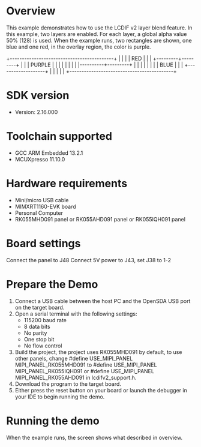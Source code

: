 Overview
========
This example demonstrates how to use the LCDIF v2 layer blend feature. In this
example, two layers are enabled. For each layer, a global alpha value 50% (128)
is used. When the example runs, two rectangles are shown, one blue and one red,
in the overlay region, the color is purple.

+-------------------------------------------+
|                    |                      |
|      RED           |                      |
|          +---------+---------+            |
|          | PURPLE  |         |            |
|          |         |         |            |
|----------+---------+         |            |
|          |                   |            |
|          |          BLUE     |            |
|          +-------------------+            |
|                                           |
|                                           |
+-------------------------------------------+

SDK version
===========
- Version: 2.16.000

Toolchain supported
===================
- GCC ARM Embedded  13.2.1
- MCUXpresso  11.10.0

Hardware requirements
=====================
- Mini/micro USB cable
- MIMXRT1160-EVK board
- Personal Computer
- RK055MHD091 panel or RK055AHD091 panel or RK055IQH091 panel

Board settings
==============
Connect the panel to J48
Connect 5V power to J43, set J38 to 1-2

Prepare the Demo
================
1.  Connect a USB cable between the host PC and the OpenSDA USB port on the target board.
2.  Open a serial terminal with the following settings:
    - 115200 baud rate
    - 8 data bits
    - No parity
    - One stop bit
    - No flow control
3.  Build the project, the project uses RK055MHD091 by default, to use other panels,
    change
    #define USE_MIPI_PANEL MIPI_PANEL_RK055MHD091
    to
    #define USE_MIPI_PANEL MIPI_PANEL_RK055IQH091
    or
    #define USE_MIPI_PANEL MIPI_PANEL_RK055AHD091
    in lcdifv2_support.h.
3.  Download the program to the target board.
4.  Either press the reset button on your board or launch the debugger in your IDE to begin running the demo.

Running the demo
================
When the example runs, the screen shows what described in overview.
